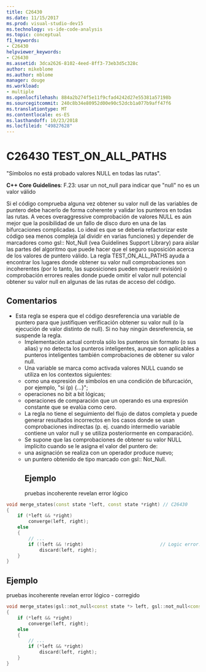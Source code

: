 ```yaml
---
title: C26430
ms.date: 11/15/2017
ms.prod: visual-studio-dev15
ms.technology: vs-ide-code-analysis
ms.topic: conceptual
f1_keywords:
- C26430
helpviewer_keywords:
- C26430
ms.assetid: 3dca2626-8102-4eed-8ff3-73eb3d5c328c
author: mikeblome
ms.author: mblome
manager: douge
ms.workload:
- multiple
ms.openlocfilehash: 884a2b274f5e11f9cfad4242d27e55381a57198b
ms.sourcegitcommit: 240c8b34e80952d00e90c52dcb1a077b9aff47f6
ms.translationtype: MT
ms.contentlocale: es-ES
ms.lasthandoff: 10/23/2018
ms.locfileid: "49827628"
---
```

# <a name="c26430-testonallpaths"></a>C26430 TEST_ON_ALL_PATHS
"Símbolos no está probado valores NULL en todas las rutas".

**C++ Core Guidelines**: F.23: usar un not_null<T> para indicar que "null" no es un valor válido

Si el código comprueba alguna vez obtener su valor null de las variables de puntero debe hacerlo de forma coherente y validar los punteros en todas las rutas. A veces overaggressive comprobación de valores NULL es aún mejor que la posibilidad de un fallo de disco duro en una de las bifurcaciones complicadas. Lo ideal es que se debería refactorizar este código sea menos compleja (al dividir en varias funciones) y depender de marcadores como gsl:: Not_Null (vea Guidelines Support Library) para aislar las partes del algoritmo que puede hacer que el seguro suposición acerca de los valores de puntero válido. La regla TEST_ON_ALL_PATHS ayuda a encontrar los lugares donde obtener su valor null comprobaciones son incoherentes (por lo tanto, las suposiciones pueden requerir revisión) o comprobación errores reales donde puede omitir el valor null potencial obtener su valor null en algunas de las rutas de acceso del código.

## <a name="remarks"></a>Comentarios
- Esta regla se espera que el código desreferencia una variable de puntero para que justifiquen verificación obtener su valor null (o la ejecución de valor distinto de null). Si no hay ningún desreferencia, se suspende la regla.
  - Implementación actual controla sólo los punteros sin formato (o sus alias) y no detecta los punteros inteligentes, aunque son aplicables a punteros inteligentes también comprobaciones de obtener su valor null.
  - Una variable se marca como activada valores NULL cuando se utiliza en los contextos siguientes:
  - como una expresión de símbolos en una condición de bifurcación, por ejemplo, "si (p) {...}";
  - operaciones no bit a bit lógicas;
  - operaciones de comparación que un operando es una expresión constante que se evalúa como cero.
  - La regla no tiene el seguimiento del flujo de datos completa y puede generar resultados incorrectos en los casos donde se usan comprobaciones indirectas (p. ej. cuando intermedio variable contiene un valor null y se utiliza posteriormente en comparación).
  - Se supone que las comprobaciones de obtener su valor NULL implícito cuando se le asigna el valor del puntero de:
  - una asignación se realiza con un operador produce nuevo;
  - un puntero obtenido de tipo marcado con gsl:: Not_Null.
    ## <a name="example"></a>Ejemplo
    pruebas incoherente revelan error lógico

```cpp
void merge_states(const state *left, const state *right) // C26430
{
    if (*left && *right)
        converge(left, right);
    else
    {
        // ...
        if (!left && !right)                            // Logic error!
            discard(left, right);
    }
}
```

## <a name="example"></a>Ejemplo
pruebas incoherente revelan error lógico - corregido

```cpp
void merge_states(gsl::not_null<const state *> left, gsl::not_null<const state *> right)
{
    if (*left && *right)
        converge(left, right);
    else
    {
        // ...
        if (*left && *right)
            discard(left, right);
    }
}
```
